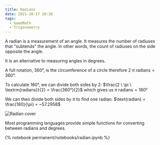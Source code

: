 ```yaml
---
title: Radians
date: 2021-10-17 10:30
tags:
  - GameMath
  - Trigonometry
---
```


A radian is a measurement of an angle. It measures the number of radiuses that "subtends" the angle. In other words, the count of radiuses on the side opposite the angle.

It is an alternative to measuring angles in degrees.

A full rotation, 360°, is the circumference of a circle therefore $2 \ \pi \ \textrm{radians} = 360°$.

To calculate 180°, we can divide both sides by 2: $\frac{2 \ \pi \ \textrm{radians}}{2} = \frac{360°}{2}$ which gives us $\pi \ \textrm{radians} = 180°$

We can then divide both sides by $\pi$ to find one radian: $\text{radian} = \frac{180}{\pi} = ~57.2958$

![Radian cover](/_media/radian-cover.png)

Most programming languages provide simple functions for converting between radians and degrees.

 {% notebook permanent/notebooks/radian.ipynb %}